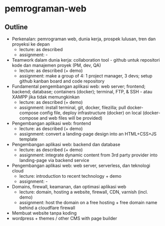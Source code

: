 # pemrograman-web

## Outline
* Perkenalan: pemrograman web, dunia kerja, prospek lulusan, tren dan proyeksi ke depan
  * lecture: as described
  * assignment: -
* Teamwork dalam dunia kerja: collaboration tool - github untuk repositori kode dan manajemen proyek (PM, dev, QA)
  * lecture: as described (+ demo)
  * assignment: make a group of 4: 1 project manager, 3 devs; setup github kanban board and code repository
* Fundamental pengembangan aplikasi web: web server; frontend; backend; database; containers (docker); terminal, FTP, & SSH - atau XAMPP jika tidak memungkinkan
  * lecture: as described (+ demo)
  * assignment: install terminal, git, docker, filezilla; pull docker-compose config file, deploy infrastructure (docker) on local (docker-compose and web files will be provided)
* Pengembangan aplikasi web: frontend
  * lecture: as described (+ demo)
  * assignment: convert a landing-page design into an HTML+CSS+JS template
* Pengembangan aplikasi web: backend dan database
  * lecture: as described (+ demo)
  * assignment: integrate dynamic content from 3rd party provider into landing-page via backend service
* Pengembangan aplikasi web: web server, serverless, dan teknologi cloud
  * lecture: introduction to recent technology + demo
  * assignment: -
* Domains, firewall, keamanan, dan optimasi aplikasi web
  * lecture: domain, hosting a website, firewall, CDN, varnish (incl. demo)
  * assignment: host the domain on a free hosting + free domain name behind a cloudflare firewall
* Membuat website tanpa koding
 * wordpress + themes / other CMS with page builder
